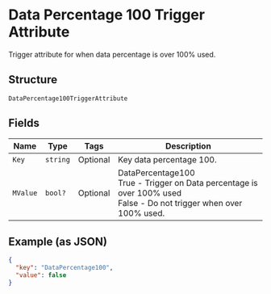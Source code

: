 
# Data Percentage 100 Trigger Attribute

Trigger attribute for when data percentage is over 100% used.

## Structure

`DataPercentage100TriggerAttribute`

## Fields

| Name | Type | Tags | Description |
|  --- | --- | --- | --- |
| `Key` | `string` | Optional | Key data percentage 100. |
| `MValue` | `bool?` | Optional | DataPercentage100<br />True - Trigger on Data percentage is over 100% used<br />False - Do not trigger when over 100% used. |

## Example (as JSON)

```json
{
  "key": "DataPercentage100",
  "value": false
}
```

